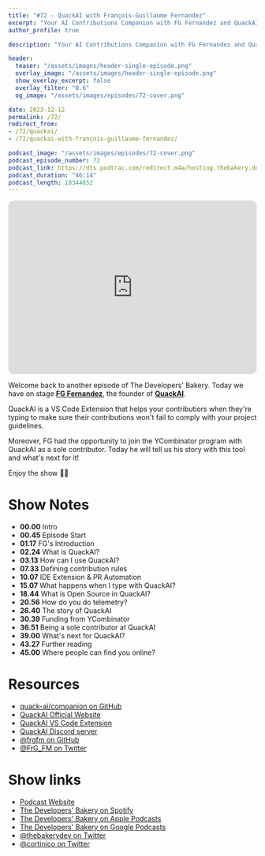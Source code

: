 ```yaml
---
title: "#72 - QuackAI with François-Guillaume Fernandez"
excerpt: "Your AI Contributions Companion with FG Fernandez and QuackAI"
author_profile: true

description: "Your AI Contributions Companion with FG Fernandez and QuackAI"

header:
  teaser: "/assets/images/header-single-episode.png"
  overlay_image: "/assets/images/header-single-episode.png"
  show_overlay_excerpt: false
  overlay_filter: "0.6"
  og_image: "/assets/images/episodes/72-cover.png"

date: 2023-12-12
permalink: /72/
redirect_from:
- /72/quackai/
- /72/quackai-with-françois-guillaume-fernandez/

podcast_image: "/assets/images/episodes/72-cover.png"
podcast_episode_number: 72
podcast_link: https://dts.podtrac.com/redirect.m4a/hosting.thebakery.dev/72-thedevelopersbakery-quackai.m4a
podcast_duration: "46:14"
podcast_length: 18344652
---
```


<iframe style="border-radius:12px" src="https://open.spotify.com/embed/episode/1mIOkPAdCQNBOZDzoeM4Tg?utm_source=generator" width="100%" height="352" frameBorder="0" allowfullscreen="" allow="autoplay; clipboard-write; encrypted-media; fullscreen; picture-in-picture" loading="lazy"></iframe>

Welcome back to another episode of The Developers' Bakery. Today we have on stage [**FG Fernandez**](https://twitter.com/FrG_FM), the founder of [**QuackAI**](https://www.quackai.com/).

QuackAI is a VS Code Extension that helps your contributiors when they're typing to make sure their contributions won't fail to comply with your project guidelines.

Moreover, FG had the opportunity to join the YCombinator program with QuackAI as a sole contributor. Today he will tell us his story with this tool and what's next for it!

Enjoy the show 👨‍🍳

# Show Notes

- **00.00** Intro
- **00.45** Episode Start
- **01.17** FG's Introduction
- **02.24** What is QuackAI?
- **03.13** How can I use QuackAI?
- **07.33** Defining contribution rules
- **10.07** IDE Extension & PR Automation
- **15.07** What happens when I type with QuackAI?
- **18.44** What is Open Source in QuackAI?
- **20.56** How do you do telemetry?
- **26.40** The story of QuackAI
- **30.39** Funding from YCombinator
- **36.51** Being a sole contributor at QuackAI
- **39.00** What's next for QuackAI?
- **43.27** Further reading
- **45.00** Where people can find you online?

# Resources

* <i class="fab fa-github"></i> [quack-ai/companion on GitHub](https://github.com/quack-ai/companion)
* <i class="fas fa-link"></i> [QuackAI Official Website](https://www.quackai.com/)
* <i class="fas fa-link"></i> [QuackAI VS Code Extension](https://marketplace.visualstudio.com/items?itemName=QuackAI.quack-companion)
* <i class="fab fa-discord"></i> [QuackAI Discord server](https://discord.com/invite/E9rY3bVCWd)
* <i class="fab fa-github"></i> [@frgfm on GitHub](https://github.com/frgfm)
* <i class="fab fa-twitter"></i> [@FrG_FM on Twitter](https://twitter.com/FrG_FM)

# Show links

* <i class="fas fa-link"></i> [Podcast Website](https://thebakery.dev)
* <i class="fab fa-spotify"></i> [The Developers' Bakery on Spotify](https://open.spotify.com/show/4jV6Yoz7D38sZJlYMzJm3k?si=AL3ske_0R_CKlEScMhYhug)
* <i class="fas fa-podcast"></i> [The Developers' Bakery on Apple Podcasts](https://podcasts.apple.com/us/podcast/the-developers-bakery/id1542849034)
* <i class="fab fa-google-play"></i> [The Developers' Bakery on Google Podcasts](https://podcasts.google.com/feed/aHR0cHM6Ly90aGViYWtlcnkuZGV2L3BvZGNhc3QueG1s)
* <i class="fab fa-twitter"></i> [@thebakerydev on Twitter](https://twitter.com/thebakerydev)
* <i class="fab fa-twitter"></i> [@cortinico on Twitter](https://twitter.com/cortinico)
